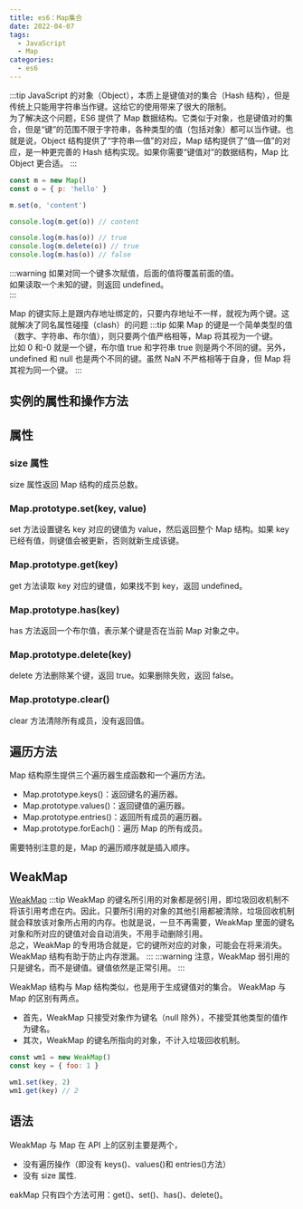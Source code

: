```yaml
---
title: es6：Map集合
date: 2022-04-07
tags:
  - JavaScript
  - Map
categories:
  - es6
---
```


:::tip
JavaScript 的对象（Object），本质上是键值对的集合（Hash 结构），但是传统上只能用字符串当作键。这给它的使用带来了很大的限制。<br>
为了解决这个问题，ES6 提供了 Map 数据结构。它类似于对象，也是键值对的集合，但是“键”的范围不限于字符串，各种类型的值（包括对象）都可以当作键。也就是说，Object 结构提供了“字符串—值”的对应，Map 结构提供了“值—值”的对应，是一种更完善的 Hash 结构实现。如果你需要“键值对”的数据结构，Map 比 Object 更合适。
:::

```js {1,4,6}
const m = new Map()
const o = { p: 'hello' }

m.set(o, 'content')

console.log(m.get(o)) // content

console.log(m.has(o)) // true
console.log(m.delete(o)) // true
console.log(m.has(o)) // false
```

:::warning
如果对同一个键多次赋值，后面的值将覆盖前面的值。<br>
如果读取一个未知的键，则返回 undefined。<br>
:::

Map 的键实际上是跟内存地址绑定的，只要内存地址不一样，就视为两个键。这就解决了同名属性碰撞（clash）的问题
:::tip
如果 Map 的键是一个简单类型的值（数字、字符串、布尔值），则只要两个值严格相等，Map 将其视为一个键。<br>
比如 0 和-0 就是一个键，布尔值 true 和字符串 true 则是两个不同的键。另外，undefined 和 null 也是两个不同的键。虽然 NaN 不严格相等于自身，但 Map 将其视为同一个键。
:::

## 实例的属性和操作方法

## 属性

### size 属性

size 属性返回 Map 结构的成员总数。

### Map.prototype.set(key, value)

set 方法设置键名 key 对应的键值为 value，然后返回整个 Map 结构。如果 key 已经有值，则键值会被更新，否则就新生成该键。

### Map.prototype.get(key)

get 方法读取 key 对应的键值，如果找不到 key，返回 undefined。

### Map.prototype.has(key)

has 方法返回一个布尔值，表示某个键是否在当前 Map 对象之中。

### Map.prototype.delete(key)

delete 方法删除某个键，返回 true。如果删除失败，返回 false。

### Map.prototype.clear()

clear 方法清除所有成员，没有返回值。

## 遍历方法

Map 结构原生提供三个遍历器生成函数和一个遍历方法。

- Map.prototype.keys()：返回键名的遍历器。
- Map.prototype.values()：返回键值的遍历器。
- Map.prototype.entries()：返回所有成员的遍历器。
- Map.prototype.forEach()：遍历 Map 的所有成员。

需要特别注意的是，Map 的遍历顺序就是插入顺序。

## WeakMap

[WeakMap](https://es6.ruanyifeng.com/#docs/set-map#WeakMap)
:::tip
WeakMap 的键名所引用的对象都是弱引用，即垃圾回收机制不将该引用考虑在内。因此，只要所引用的对象的其他引用都被清除，垃圾回收机制就会释放该对象所占用的内存。也就是说，一旦不再需要，WeakMap 里面的键名对象和所对应的键值对会自动消失，不用手动删除引用。
<br>
总之，WeakMap 的专用场合就是，它的键所对应的对象，可能会在将来消失。WeakMap 结构有助于防止内存泄漏。
:::
:::warning
注意，WeakMap 弱引用的只是键名，而不是键值。键值依然是正常引用。
:::

WeakMap 结构与 Map 结构类似，也是用于生成键值对的集合。
WeakMap 与 Map 的区别有两点。

- 首先，WeakMap 只接受对象作为键名（null 除外），不接受其他类型的值作为键名。
- 其次，WeakMap 的键名所指向的对象，不计入垃圾回收机制。

```js
const wm1 = new WeakMap()
const key = { foo: 1 }

wm1.set(key, 2)
wm1.get(key) // 2
```

## 语法

WeakMap 与 Map 在 API 上的区别主要是两个，

- 没有遍历操作（即没有 keys()、values()和 entries()方法）
- 没有 size 属性.

eakMap 只有四个方法可用：get()、set()、has()、delete()。
